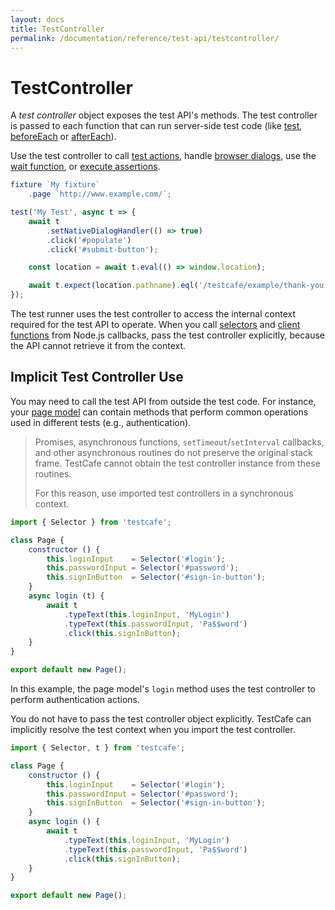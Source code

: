 ```yaml
---
layout: docs
title: TestController
permalink: /documentation/reference/test-api/testcontroller/
---
```

# TestController

A *test controller* object exposes the test API's methods. The test controller is passed to each function that can run server-side test code (like [test](../global/test.md), [beforeEach](../fixture/beforeeach.md) or [afterEach](../fixture/aftereach.md)).

Use the test controller to call [test actions](../../../guides/basic-guides/interact-with-the-page.md), handle [browser dialogs](../../../guides/basic-guides/interact-with-the-page.md#handle-native-dialogs), use the [wait function](../../../guides/basic-guides/interact-with-the-page.md#wait), or [execute assertions](../../../guides/basic-guides/assert.md).

```js
fixture `My fixture`
    .page `http://www.example.com/`;

test('My Test', async t => {
    await t
        .setNativeDialogHandler(() => true)
        .click('#populate')
        .click('#submit-button');

    const location = await t.eval(() => window.location);

    await t.expect(location.pathname).eql('/testcafe/example/thank-you.html');
});
```

The test runner uses the test controller to access the internal context required for the test API to operate. When you call [selectors](../../../guides/basic-guides/select-page-elements.md) and [client functions](../../../guides/basic-guides/obtain-client-side-info.md) from Node.js callbacks, pass the test controller explicitly, because the API cannot retrieve it from the context.

## Implicit Test Controller Use

You may need to call the test API from outside the test code. For instance, your [page model](../../../guides/concepts/page-model.md) can contain methods that perform common operations used in different tests (e.g., authentication).

> Promises, asynchronous functions, `setTimeout`/`setInterval` callbacks, and other asynchronous routines do not preserve the original stack frame. TestCafe cannot obtain the test controller instance from these routines.
>
> For this reason, use imported test controllers in a synchronous context.

```js
import { Selector } from 'testcafe';

class Page {
    constructor () {
        this.loginInput    = Selector('#login');
        this.passwordInput = Selector('#password');
        this.signInButton  = Selector('#sign-in-button');
    }
    async login (t) {
        await t
            .typeText(this.loginInput, 'MyLogin')
            .typeText(this.passwordInput, 'Pa$$word')
            .click(this.signInButton);
    }
}

export default new Page();
```

In this example, the page model's `login` method uses the test controller to perform authentication actions.

You do not have to pass the test controller object explicitly. TestCafe can implicitly resolve the test context when you import the test controller.

```js
import { Selector, t } from 'testcafe';

class Page {
    constructor () {
        this.loginInput    = Selector('#login');
        this.passwordInput = Selector('#password');
        this.signInButton  = Selector('#sign-in-button');
    }
    async login () {
        await t
            .typeText(this.loginInput, 'MyLogin')
            .typeText(this.passwordInput, 'Pa$$word')
            .click(this.signInButton);
    }
}

export default new Page();
```
